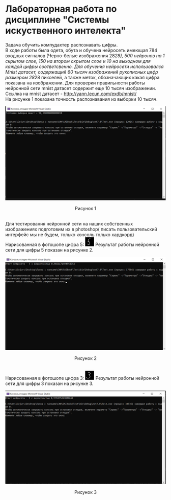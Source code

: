 # Лабораторная работа по дисциплине "Системы искуственного интелекта"
Задача обучить компудахтер распознавать цифры.
<br>
В ходе работы была одета, обута и обучена нейросеть имеющая 784 входных сигналов (Черно-белые изображения 28*28), 500 нейронов на 1 скрытом слое, 150 на втором скрытом слое и 10 на выходном для каждой цифры соответсвенно.
Для обучения нейросети использовался Mnist датасет, содержащий 60 тысяч изображений рукописных цифр размером 28*28 пикселей, а также меток, обозначающих какая цифра показана на изображении. Для проверки правильности работы нейронной сети mnist датасет содержит еще 10 тысяч изображении.
Ссылка на mnist датасет - http://yann.lecun.com/exdb/mnist/
<br>
На рисунке 1 показана точность распознавания из выборки 10 тысяч.
<p align="center"> <img src="https://github.com/Cejurs/SAIBook/blob/master/Test/Files/mnist.png?raw=true"/> </p>
<p align="center"> Рисунок 1 </p>
<br>
Для тестирования нейронной сети на наших собственных изображениях подготовим их в photoshop( писать пользовательский интерфейс мы не будем, только консоль только хардкорд)<br>
Нарисованная в фотошопе цифра 5:
<img src="https://github.com/Cejurs/SAIBook/blob/master/Test/Files/5.png?raw=true"/>
Результат работы нейронной сети для цифры 5 показан на рисунке 2.
<br>
<p align="center"> <img src="https://github.com/Cejurs/SAIBook/blob/master/Test/Files/test5.png?raw=true"/> </p>
<p align="center"> Рисунок 2 </p>
<br>
Нарисованная в фотошопе цифра 3:
<img src="https://github.com/Cejurs/SAIBook/blob/master/Test/Files/3.png?raw=true" alt="Sublime's custom image"/>
Результат работы нейронной сети для цифры 3 показан на рисунке 3.
<br>
<p align="center"> <img src="https://github.com/Cejurs/SAIBook/blob/master/Test/Files/test3.png?raw=true"/> </p>
<p align="center"> Рисунок 3 </p>
<br>
